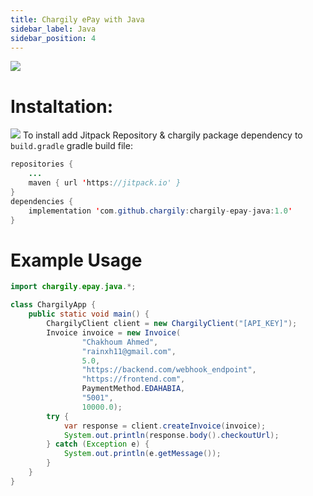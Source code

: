 ```yaml
---
title: Chargily ePay with Java
sidebar_label: Java
sidebar_position: 4
---
```


<img src="https://raw.githubusercontent.com/rainxh11/chargily-epay-java/master/assets/chargily_java.svg" heigh="300"/>


# Instaltation:
[![](https://jitpack.io/v/chargily/chargily-epay-java.svg)](https://jitpack.io/#chargily/chargily-epay-java)
To install add Jitpack Repository & chargily package dependency to `build.gradle` gradle build file:
```java
repositories {
    ...
    maven { url 'https://jitpack.io' }
}
dependencies {
    implementation 'com.github.chargily:chargily-epay-java:1.0'
}
```
# Example Usage
```java
import chargily.epay.java.*;

class ChargilyApp {
    public static void main() {
        ChargilyClient client = new ChargilyClient("[API_KEY]");
        Invoice invoice = new Invoice(
                "Chakhoum Ahmed",
                "rainxh11@gmail.com",
                5.0,
                "https://backend.com/webhook_endpoint",
                "https://frontend.com",
                PaymentMethod.EDAHABIA,
                "5001",
                10000.0);
        try {
            var response = client.createInvoice(invoice);
            System.out.println(response.body().checkoutUrl);
        } catch (Exception e) {
            System.out.println(e.getMessage());
        }
    }
}
```